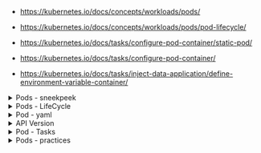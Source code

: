 
- https://kubernetes.io/docs/concepts/workloads/pods/

- https://kubernetes.io/docs/concepts/workloads/pods/pod-lifecycle/

- https://kubernetes.io/docs/tasks/configure-pod-container/static-pod/

- https://kubernetes.io/docs/tasks/configure-pod-container/

- https://kubernetes.io/docs/tasks/inject-data-application/define-environment-variable-container/

<details>
<summary>Pods - sneekpeek</summary>
<br>

  <img width="936" alt="image" src="https://user-images.githubusercontent.com/75510135/163707608-5b22c41c-d885-45ee-9d43-8225220c9b5a.png">
  <img width="787" alt="image" src="https://user-images.githubusercontent.com/75510135/163707671-029eca89-7984-4cdb-9a4f-0842dd36db9a.png">

  <img width="1016" alt="image" src="https://user-images.githubusercontent.com/75510135/163707793-0c6d2e24-5c3e-4437-a304-599c9712d40a.png">

  <img width="1024" alt="image" src="https://user-images.githubusercontent.com/75510135/163707823-ecd17335-5ce2-4bb8-b57a-a05d3d2940ff.png">

</details>

<details>
<summary>Pods - LifeCycle</summary>
<br>

  <img width="795" alt="image" src="https://user-images.githubusercontent.com/75510135/163707879-6d3bd30f-192f-45b5-9fb1-2a8db468805a.png">

</details>

<details>
<summary>Pod - yaml</summary>
<br>

  <img width="995" alt="image" src="https://user-images.githubusercontent.com/75510135/163707937-71694de5-4195-4c8b-8037-801cc4f53071.png">

  <img width="1008" alt="image" src="https://user-images.githubusercontent.com/75510135/163707954-6155cc3d-58fa-4eae-add5-8ab78983c9b1.png">

  <img width="1001" alt="image" src="https://user-images.githubusercontent.com/75510135/163707960-b30b68a9-b07a-49e4-b8c2-d30c3c72fe81.png">

  <img width="641" alt="image" src="https://user-images.githubusercontent.com/75510135/163707974-101504fb-7ddb-4609-9f73-4e0ac4ae0506.png">

  <img width="735" alt="image" src="https://user-images.githubusercontent.com/75510135/163707985-c620d96b-44a3-412e-930d-cced86ead4eb.png">

  
</details>

<details>
<summary>API Version</summary>
<br>

  <img width="1009" alt="image" src="https://user-images.githubusercontent.com/75510135/163708026-d854a1dd-0027-48be-8a5c-84b30e65ae2b.png">


</details>

<details>
<summary>Pod - Tasks</summary>
<br>

  <img width="1032" alt="image" src="https://user-images.githubusercontent.com/75510135/163708184-214d7673-d9f0-4c04-bcdd-fe982725340e.png">

</details>

<details>
<summary>Pods - practices</summary>
<br>
```
             References:                                                                                     
                                                                                       
          * https://kubernetes.io/docs/concepts/workloads/pods/                                             
          * https://kubernetes.io/docs/concepts/workloads/pods/pod-lifecycle/                               
          * https://kubernetes.io/docs/tasks/configure-pod-container/static-pod/                            
          * https://kubernetes.io/docs/tasks/configure-pod-container/                                       
          * https://kubernetes.io/docs/tasks/inject-data-application/define-environment-variable-container/ 
          
          1. Pod YAML with Environment Variables
          ~~~~~~~~~~~~~~~~~~~~~~~~~~~~~~~~~~~~~~
          # nginx-pod.yaml
          apiVersion: v1
          kind: Pod
          metadata:
            name: nginx-pod
            labels:
              app: nginx
              tier: dev
          spec:
            containers:
            - name: nginx-container
              image: nginx:1.18
              env:
              - name: DEMO_GREETING
                value: "Hello from the environment"
              - name: DEMO_FAREWELL
                value: "Such a sweet sorrow"



          ***************************************************************************************************


          # 2. Deploy Pods
          ~~~~~~~~~~~~~~~~~
          kubectl apply -f <FILENAME.YAML>
          (or) 
          kubectl create -f <FILENAME.YAML>


          ***************************************************************************************************


          # 3. Display Pods
          ~~~~~~~~~~~~~~~~~
          kubectl get pods
          kubectl get pods -o wide  # Print wide output of the Pod

          kubectl get pods -n <NAME-SPACE>     # Print Pods in particular NameSpace
          kubectl get pods -A                  # Print Pods in all namespace

          kubectl get pods <POD-NAME>
          kubectl get pods <POD-NAME> -o yaml  
          kubectl get pods <POD-NAME> -o json

          kubectl get pods --show-labels
          kubectl get pods -l app=nginx        # Print Pods with particular label


          ***************************************************************************************************


          # 4. Print Details of Pod
          ~~~~~~~~~~~~~~~~~~~~~~~~~~
          kubectl describe pods <POD-NAME>     


          ***************************************************************************************************


          # 5. Editing Pod which is running
          ~~~~~~~~~~~~~~~~~~~~~~~~~~~~~~~~~
          kubectl edit pods <POD-NAME>
          kubectl describe pods nginx-pod | grep Image

          ***************************************************************************************************


          # 6. Print Pod Logs
          ~~~~~~~~~~~~~~~~~~~
          kubectl logs <POD-NAME>
          kubectl logs <POD-NAME> -n <NAME-SPACE>

          ***************************************************************************************************


          # 7. Displaying Pods by Resource Usage
          ~~~~~~~~~~~~~~~~~~~~~~~~~~~~~~~~~~~~~~~

          NOTE: Metrics-Server
          ~~~~~~~~~~~~~~~~~~~~
          a. To run below top commands, you need to have "Metrics-Server" Installed. 
          b. For step-by-step demo and instructions please refer to the "Installing Metrics Server" lecture & demos that you find in "Troubleshooting" section in this series.
          https://www.udemy.com/course/ultimate-cka-certified-kubernetes-administrator/learn/lecture/26854680#questions
          c. Again, below are the high-level steps.

          Installing Metrics-Server:
          --------------------------
          git clone https://github.com/kubernetes-sigs/metrics-server.git

          kubectl apply -k metrics-server/manifests/test/

          NOTE: If you encounter any Image error, try updating imagePullPolicy: Always 
          in metrics-server/manifests/test/patch.yaml

          Give it a minute to gather the data and then run below Top Commands:

          Top Command to find the CPU and Memory Usage of Pods, Nodes and Containers:
          ---------------------------------------------------------------------------
          kubectl top pods
          kubectl top pods -A
          kubectl top pods -A --sort-by memory
          kubectl top pods -A --sort-by cpu
          kubectl top pods -n [name-space]  --sort-by cpu 
          kubectl top pods -n [name-space]  --sort-by memory
          kubectl top pods -n [name-space]  --sort-by memory > mem-usage.txt

          ***************************************************************************************************


          # 8. Running operations directly on the YAML file
          ~~~~~~~~~~~~~~~~~~~~~~~~~~~~~~~~~~~~~~~~~~~~~~~~~

          SYNTAX: kubectl [OPERATION] –f [FILE-NAME.yaml]

          kubectl get –f [FILE-NAME.yaml]
          kubectl describe –f [FILE-NAME.yaml]
          kubectl edit –f [FILE-NAME.yaml]
          kubectl delete –f [FILE-NAME.yaml]
          kubectl apply –f [FILE-NAME.yaml]


          ***************************************************************************************************


          # 9. Deleting Pod
          ~~~~~~~~~~~~~~~~~
          kubectl delete pods <POD-NAME>


          ***************************************************************************************************
```
</details>

